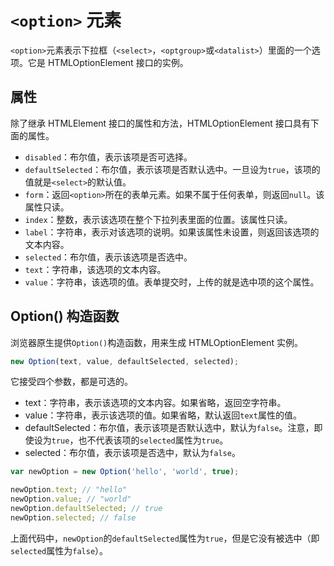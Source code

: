 # `<option>` 元素

`<option>`元素表示下拉框（`<select>`，`<optgroup>`或`<datalist>`）里面的一个选项。它是 HTMLOptionElement 接口的实例。

## 属性

除了继承 HTMLElement 接口的属性和方法，HTMLOptionElement 接口具有下面的属性。

-   `disabled`：布尔值，表示该项是否可选择。
-   `defaultSelected`：布尔值，表示该项是否默认选中。一旦设为`true`，该项的值就是`<select>`的默认值。
-   `form`：返回`<option>`所在的表单元素。如果不属于任何表单，则返回`null`。该属性只读。
-   `index`：整数，表示该选项在整个下拉列表里面的位置。该属性只读。
-   `label`：字符串，表示对该选项的说明。如果该属性未设置，则返回该选项的文本内容。
-   `selected`：布尔值，表示该选项是否选中。
-   `text`：字符串，该选项的文本内容。
-   `value`：字符串，该选项的值。表单提交时，上传的就是选中项的这个属性。

## Option() 构造函数

浏览器原生提供`Option()`构造函数，用来生成 HTMLOptionElement 实例。

```js
new Option(text, value, defaultSelected, selected);
```

它接受四个参数，都是可选的。

-   text：字符串，表示该选项的文本内容。如果省略，返回空字符串。
-   value：字符串，表示该选项的值。如果省略，默认返回`text`属性的值。
-   defaultSelected：布尔值，表示该项是否默认选中，默认为`false`。注意，即使设为`true`，也不代表该项的`selected`属性为`true`。
-   selected：布尔值，表示该项是否选中，默认为`false`。

```js
var newOption = new Option('hello', 'world', true);

newOption.text; // "hello"
newOption.value; // "world"
newOption.defaultSelected; // true
newOption.selected; // false
```

上面代码中，`newOption`的`defaultSelected`属性为`true`，但是它没有被选中（即`selected`属性为`false`）。
